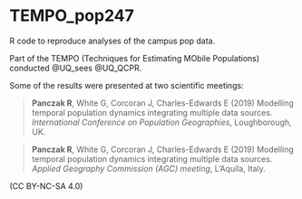# TEMPO_pop247

R code to reproduce analyses of the campus pop data. 

Part of the TEMPO (Techniques for Estimating MObile Populations) conducted @UQ_sees @UQ_QCPR.

Some of the results were presented at two scientific meetings:  

> **Panczak R**, White G, Corcoran J, Charles-Edwards E (2019) Modelling temporal population dynamics integrating multiple data sources. *International Conference on Population Geographies*, Loughborough, UK.  

> **Panczak R**, White G, Corcoran J, Charles-Edwards E (2019) Modelling temporal population dynamics integrating multiple data sources. *Applied Geography Commission (AGC) meeting*, L’Aquila, Italy.   

(CC BY-NC-SA 4.0)
